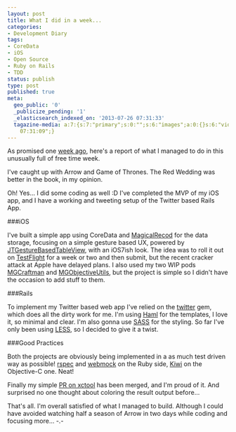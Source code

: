 ```yaml
---
layout: post
title: What I did in a week...
categories:
- Development Diary
tags:
- CoreData
- iOS
- Open Source
- Ruby on Rails
- TDD
status: publish
type: post
published: true
meta:
  geo_public: '0'
  _publicize_pending: '1'
  _elasticsearch_indexed_on: '2013-07-26 07:31:33'
  tagazine-media: a:7:{s:7:"primary";s:0:"";s:6:"images";a:0:{}s:6:"videos";a:0:{}s:11:"image_count";i:0;s:6:"author";s:8:"44200376";s:7:"blog_id";s:8:"44869138";s:9:"mod_stamp";s:19:"2013-07-26
    07:31:09";}
---
```


As promised one <a href="http://amokafullofstuff.wordpress.com/2013/07/17/a-week-of-time/" target="_blank">week ago</a>, here's a report of what I managed to do in this unusually full of free time week.

I've caught up with Arrow and Game of Thrones. The Red Wedding was better in the book, in my opinion.

Oh! Yes... I did some coding as well :D I've completed the MVP of my iOS app, and I have a working and tweeting setup of the Twitter based Rails App.

###iOS

I've built a simple app using CoreData and <a href="https://github.com/magicalpanda/MagicalRecord" target="_blank">MagicalRecod</a> for the data storage, focusing on a simple gesture based UX, powered by <a href="https://github.com/mystcolor/JTGestureBasedTableViewDemo" target="_blank">JTGestureBasedTableView</a>, with an iOS7ish look. The idea was to roll it out on <a href="https://testflightapp.com/" target="_blank">TestFlight</a> for a week or two and then submit, but the recent cracker attack at Apple have delayed plans. I also used my two WIP pods <a href="https://github.com/mokagio/MGCraftman" target="_blank">MGCraftman</a> and <a href="https://github.com/mokagio/MGObjectiveUtils" target="_blank">MGObjectiveUtils</a>, but the project is simple so I didn't have the occasion to add stuff to them.

###Rails

To implement my Twitter based web app I've relied on the <a href="https://github.com/sferik/twitter" target="_blank">twitter</a> gem, which does all the dirty work for me. I'm using <a href="http://haml.info/" target="_blank">Haml</a> for the templates, I love it, so minimal and clear. I'm also gonna use <a href="http://sass-lang.com/" target="_blank">SASS</a> for the styling. So far I've only been using <a href="http://lesscss.org/" target="_blank">LESS</a>, so I decided to give it a twist.

###Good Practices

Both the projects are obviously being implemented in a as much test driven way as possible! <a href="https://github.com/rspec/rspec" target="_blank">rspec</a> and <a href="https://github.com/bblimke/webmock" target="_blank">webmock</a> on the Ruby side, <a href="https://github.com/allending/Kiwi" target="_blank">Kiwi</a> on the Objective-C one. Neat!

Finally my simple <a href="https://github.com/facebook/xctool/pull/106" target="_blank">PR on xctool</a> has been merged, and I'm proud of it. And surprised no one thought about coloring the result output before...

That's all. I'm overall satisfied of what I managed to build. Although I could have avoided watching half a season of Arrow in two days while coding and focusing more... -.-
